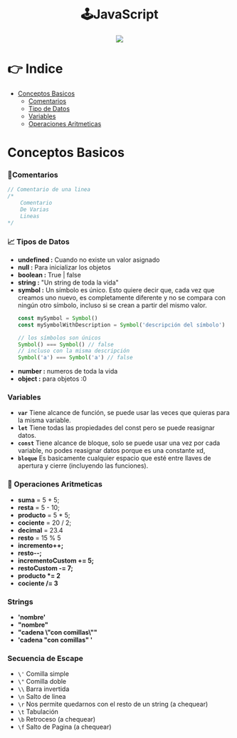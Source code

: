 <h1 align="center"> 🕹️JavaScript  </h1>
<div align="center">
  <img src="https://media.giphy.com/media/l0HlTy9x8FZo0XO1i/giphy.gif"/>
 </div>

# 👉 Indice
- [Conceptos Basicos](#conceptos-basicos)
    - [Comentarios](#comentarios)
    - [Tipo de Datos](#tipos-de-datos)
    - [Variables](#variables)
    - [Operaciones Aritmeticas](#operaciones-aritmeticas)

# Conceptos Basicos

### 💭Comentarios
```js
// Comentario de una linea
/*
    Comentario
    De Varias 
    Lineas
*/
```
### 📈 Tipos de Datos
- **undefined :** Cuando no existe un valor asignado
- **null :** Para inicializar los objetos
- **boolean :** True | false
- **string :** "Un string de toda la vida"
- **symbol :** Un símbolo es único. Esto quiere decir que, cada vez que creamos uno nuevo, es completamente diferente y no se compara con ningún otro símbolo, incluso si se crean a partir del mismo valor.
    ```js
    const mySymbol = Symbol()
    const mySymbolWithDescription = Symbol('descripción del símbolo')

    // los símbolos son únicos
    Symbol() === Symbol() // false
    // incluso con la misma descripción
    Symbol('a') === Symbol('a') // false 
    ```
- **number :** numeros de toda la vida
- **object :** para objetos :0

### Variables

- **`var`** Tiene alcance de función, se puede usar las veces que quieras para la misma variable.
- **`let`** Tiene todas las propiedades del const pero se puede reasignar datos.
- **`const`** Tiene alcance de bloque, solo se puede usar una vez por cada variable, no podes reasignar datos porque es una constante xd,
- **`bloque`** Es basicamente cualquier espacio que esté entre llaves de apertura y cierre (incluyendo las funciones).

### 🧮 Operaciones Aritmeticas

- **suma** = 5 + 5;
- **resta** = 5 - 10;
- **producto** = 5 * 5;
- **cociente** = 20 / 2;
- **decimal** = 23.4
- **resto** = 15 % 5
- **incremento++;**
- **resto--;**
- **incrementoCustom += 5;**
- **restoCustom -= 7;**
- **producto \*= 2**
- **cociente /= 3**

### Strings

- **'nombre'**
- **"nombre"**
- **"cadena \\"con comillas\\""**
- **'cadena "con comillas" '**

### Secuencia de Escape
- `\'` Comilla simple
- `\"` Comilla doble
- `\\` Barra invertida
- `\n` Salto de linea
- `\r` Nos permite quedarnos con el resto de un string (a chequear)
- `\t` Tabulación
- `\b` Retroceso (a chequear)
- `\f` Salto de Pagina (a chequear)